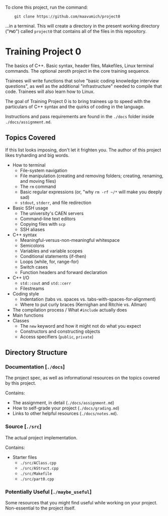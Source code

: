 To clone this project, run the command:

		git clone https://github.com/maavumich/project0

...in a terminal. This will create a directory in the present working
directory ("`PWD`") called `project0` that contains all of the files in
this repository.

# Training Project 0

The basics of C++. Basic syntax, header files, Makefiles, Linux terminal
commands. The optional zeroth project in the core training sequence.

Trainees will write functions that solve "basic coding knowledge interview
questions", as well as the additional "infrastructure" needed to compile
that code. Trainees will also learn how to Linux.

The goal of Training Project 0 is to bring trainees up to speed with the
particulars of C++ syntax and the quirks of coding in the language.

Instructions and pass requirements are found in the `./docs` folder inside
`./docs/assignment.md`.

## Topics Covered

If this list looks imposing, don't let it frighten you. The author of this
project likes tryharding and big words.

* How to terminal
	* File-system navigation
	* File manipulation (creating and removing folders; creating, renaming,
	  and moving files)
	* The `rm` command
	* Basic regular expressions (or, "why `rm -rf ~/*` will make you deeply sad)
	* `stdout`, `stderr`, and file redirection
* Basic SSH usage
	* The university's CAEN servers
	* Command-line text editors
	* Copying files with `scp`
	* SSH aliases
* C++ syntax
	* Meaningful-versus-non-meaningful whitespace
	* Semicolons
	* Variables and variable scopes
	* Conditional statements (if-then)
	* Loops (while, for, range-for)
	* Switch cases
	* Function headers and forward declaration
* C++ I/O
	* `std::cout` and `std::cerr`
	* Filestreams
* Coding style
	* Indentation (tabs vs. spaces vs. tabs-with-spaces-for-alignment)
	* Where to put curly braces (Kernighan and Ritchie vs. Allman)
* The compilation process / What `#include` actually does
* Main functions
* Classes
	* The `new` keyword and how it might not do what you expect
	* Constructors and constructing objects
	* Access specifiers (`public`, `private`)

## Directory Structure

### Documentation 			[`./docs`]

The project spec, as well as informational resources on the topics covered
by this project.

Contains:
* The assignment, in detail (`./docs/assignment.md`)
* How to self-grade your project (`./docs/grading.md`)
* Links to other helpful resources (`./docs/notes.md`).

### Source					[`./src`]

The actual project implementation.

Contains:
* Starter files
	* `./src/AClass.cpp`
	* `./src/AStruct.cpp`
	* `./src/Makefile`
	* `./src/part0.cpp`

### Potentially Useful		[`./maybe_useful`]

Some resources that you might find useful while working on your project.
Non-essential to the project itself.
